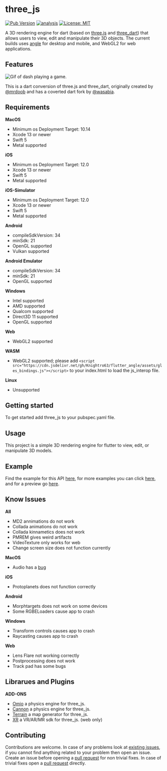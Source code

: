 # three_js

[![Pub Version](https://img.shields.io/pub/v/three_js)](https://pub.dev/packages/three_js)
[![analysis](https://github.com/Knightro63/three_js/actions/workflows/flutter.yml/badge.svg)](https://github.com/Knightro63//three_js/actions/)
[![License: MIT](https://img.shields.io/badge/license-MIT-purple.svg)](https://opensource.org/licenses/MIT)

A 3D rendering engine for dart (based on [three.js](https://github.com/mrdoob/three.js) and [three_dart](https://github.com/wasabia/three_dart)) that allows users to view, edit and manipulate their 3D objects. The current builds uses [angle](https://github.com/google/angle) for desktop and mobile, and WebGL2 for web applications.

## Features

![Gif of dash playing a game.](https://raw.githubusercontent.com/Knightro63/three_js/master/assets/flutter_game.gif)

This is a dart conversion of three.js and three_dart, originally created by [@mrdoob](https://github.com/mrdoob) and has a coverted dart fork by [@wasabia](https://github.com/wasabia).

## Requirements

**MacOS**
 - Minimum os Deployment Target: 10.14
 - Xcode 13 or newer
 - Swift 5
 - Metal supported

**iOS**
 - Minimum os Deployment Target: 12.0
 - Xcode 13 or newer
 - Swift 5
 - Metal supported

**iOS-Simulator**
 - Minimum os Deployment Target: 12.0
 - Xcode 13 or newer
 - Swift 5
 - Metal supported

**Android**
 - compileSdkVersion: 34
 - minSdk: 21
 - OpenGL supported
 - Vulkan supported

**Android Emulator**
 - compileSdkVersion: 34
 - minSdk: 21
 - OpenGL supported

**Windows**
 - Intel supported
 - AMD supported
 - Qualcom supported
 - Direct3D 11 supported
 - OpenGL supported

**Web**
 - WebGL2 supported

**WASM**
 - WebGL2 supported; please add `<script src="https://cdn.jsdelivr.net/gh/Knightro63/flutter_angle/assets/gles_bindings.js"></script>` to your index.html to load the js_interop file.

**Linux**
 - Unsupported

## Getting started

To get started add three_js to your pubspec.yaml file.

## Usage

This project is a simple 3D rendering engine for flutter to view, edit, or manipulate 3D models.

## Example

Find the example for this API [here](https://github.com/Knightro63/three_js/tree/main/packages/three_js/example/), for more examples you can click [here](https://github.com/Knightro63/three_js/tree/main/examples/), and for a preview go [here](https://knightro63.github.io/three_js/).

## Know Issues

**All**
 - MD2 annimations do not work
 - Collada animations do not work
 - Collada kinnametics does not work
 - PMREM gives weird artifacts
 - VideoTexture only works for web
 - Change screen size does not function currently

**MacOS**
 - Audio has a [bug](https://github.com/bluefireteam/audioplayers/issues/1296)

**iOS**
 - Protoplanets does not function correctly

**Android**
 - Morphtargets does not work on some devices
 - Some RGBELoaders cause app to crash
 
**Windows**
 - Transform controls causes app to crash
 - Raycasting causes app to crash

**Web**
 - Lens Flare not working correctly
 - Postprocessing does not work
 - Track pad has some bugs

## Librarues and Plugins

**ADD-ONS**
 - [Omio](https://github.com/Knightro63/oimo_physics) a physics engine for three_js.
 - [Cannon](https://github.com/Knightro63/cannon_physics) a physics engine for three_js.
 - [Terrain](https://github.com/Knightro63/three_js/tree/main/packages/three_js_terrain) a map generator for three_js.
 - [XR](https://github.com/Knightro63/three_js/tree/main/packages/three_js_xr) a VR/AR/MR sdk for three_js. (web only)

## Contributing

Contributions are welcome.
In case of any problems look at [existing issues](https://github.com/Knightro63/three_js/issues), if you cannot find anything related to your problem then open an issue.
Create an issue before opening a [pull request](https://github.com/Knightro63/three_js/pulls) for non trivial fixes.
In case of trivial fixes open a [pull request](https://github.com/Knightro63/three_js/pulls) directly.
